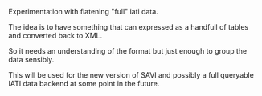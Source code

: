 Experimentation with flatening "full" iati data.

The idea is to have something that can expressed as a handfull of tables and converted back to XML.

So it needs an understanding of the format but just enough to group the data sensibly.

This will be used for the new version of SAVI and possibly a full queryable IATI data backend at some point in the future.
